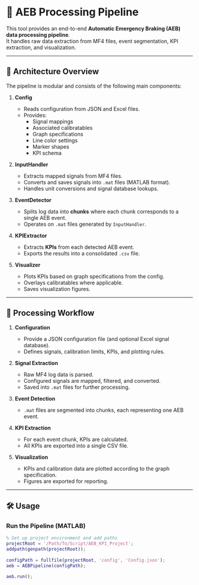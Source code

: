 # 🚗 AEB Processing Pipeline

This tool provides an end-to-end **Automatic Emergency Braking (AEB) data processing pipeline**.  
It handles raw data extraction from MF4 files, event segmentation, KPI extraction, and visualization.  

---

## 📐 Architecture Overview

The pipeline is modular and consists of the following main components:

1. **Config**
   - Reads configuration from JSON and Excel files.
   - Provides:
     - Signal mappings
     - Associated calibratables
     - Graph specifications
     - Line color settings
     - Marker shapes
     - KPI schema

2. **InputHandler**
   - Extracts mapped signals from MF4 files.
   - Converts and saves signals into `.mat` files (MATLAB format).
   - Handles unit conversions and signal database lookups.

3. **EventDetector**
   - Splits log data into **chunks** where each chunk corresponds to a single AEB event.
   - Operates on `.mat` files generated by `InputHandler`.

4. **KPIExtractor**
   - Extracts **KPIs** from each detected AEB event.
   - Exports the results into a consolidated `.csv` file.

5. **Visualizer**
   - Plots KPIs based on graph specifications from the config.
   - Overlays calibratables where applicable.
   - Saves visualization figures.

---

## 🔄 Processing Workflow

1. **Configuration**
   - Provide a JSON configuration file (and optional Excel signal database).
   - Defines signals, calibration limits, KPIs, and plotting rules.

2. **Signal Extraction**
   - Raw MF4 log data is parsed.
   - Configured signals are mapped, filtered, and converted.
   - Saved into `.mat` files for further processing.

3. **Event Detection**
   - `.mat` files are segmented into chunks, each representing one AEB event.

4. **KPI Extraction**
   - For each event chunk, KPIs are calculated.
   - All KPIs are exported into a single CSV file.

5. **Visualization**
   - KPIs and calibration data are plotted according to the graph specification.
   - Figures are exported for reporting.

---

## 🛠️ Usage

### Run the Pipeline (MATLAB)
```matlab
% Set up project environment and add paths
projectRoot = '/Path/To/Script/AEB_KPI_Project';
addpath(genpath(projectRoot));
           
configPath = fullfile(projectRoot, 'config', 'Config.json');
aeb = AEBPipeline(configPath);

aeb.run();
